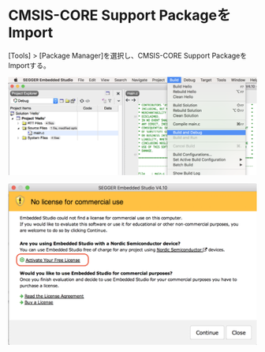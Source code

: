 # CMSIS-CORE Support PackageをImport

 [Tools] > [Package Manager]を選択し、CMSIS-CORE Support PackageをImportする。

 ![](./img/segger001.png)

 ![](./img/segger002.png)

 